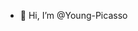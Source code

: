 - 👋 Hi, I’m @Young-Picasso

<!---
Young-Picasso/Young-Picasso is a ✨ special ✨ repository because its `README.md` (this file) appears on your GitHub profile.
You can click the Preview link to take a look at your changes.
--->
